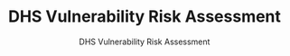 ---
layout: resources-landing
title: "DHS Vulnerability Risk Assessment"
subtitle: "DHS Vulnerability Risk Assessment"
doc-link: ../assets/files/Panel1_DHS-Vulnerabilitiy-Risk-Assessment-1.docm
filters: federal-financial-assistance  coffa uniform-guidance-2-cfr-200 training 2016
fiscal_year: 2016
---